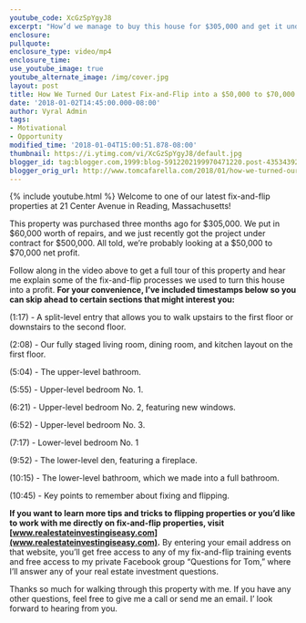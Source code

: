 ```yaml
---
youtube_code: XcGzSpYgyJ8
excerpt: "How’d we manage to buy this house for $305,000 and get it under contract for $500,000? Follow along on our walk-through of the property to find out."
enclosure:
pullquote:
enclosure_type: video/mp4
enclosure_time:
use_youtube_image: true
youtube_alternate_image: /img/cover.jpg
layout: post
title: How We Turned Our Latest Fix-and-Flip into a $50,000 to $70,000 Profit
date: '2018-01-02T14:45:00.000-08:00'
author: Vyral Admin
tags:
- Motivational
- Opportunity
modified_time: '2018-01-04T15:00:51.878-08:00'
thumbnail: https://i.ytimg.com/vi/XcGzSpYgyJ8/default.jpg
blogger_id: tag:blogger.com,1999:blog-5912202199970471220.post-4353439284204865947
blogger_orig_url: http://www.tomcafarella.com/2018/01/how-we-turned-our-latest-fix-and-flip.html
---
```

{% include youtube.html %}
Welcome to one of our latest fix-and-flip properties at 21 Center Avenue in Reading, Massachusetts!

This property was purchased three months ago for $305,000. We put in $60,000 worth of repairs, and we just recently got the project under contract for $500,000. All told, we’re probably looking at a $50,000 to $70,000 net profit. 

Follow along in the video above to get a full tour of this property and hear me explain some of the fix-and-flip processes we used to turn this house into a profit. **For your convenience, I’ve included timestamps below so you can skip ahead to certain sections that might interest you:**

(1:17) - A split-level entry that allows you to walk upstairs to the first floor or downstairs to the second floor. 

(2:08) - Our fully staged living room, dining room, and kitchen layout on the first floor. 

(5:04) - The upper-level bathroom. 

(5:55) - Upper-level bedroom No. 1.

(6:21) - Upper-level bedroom No. 2, featuring new windows.

(6:52) - Upper-level bedroom No. 3.

(7:17) - Lower-level bedroom No. 1

(9:52) - The lower-level den, featuring a fireplace.

(10:15) - The lower-level bathroom, which we made into a full bathroom. 

(10:45) - Key points to remember about fixing and flipping. 

**If you want to learn more tips and tricks to flipping properties or you’d like to work with me directly on fix-and-flip properties, visit [www.realestateinvestingiseasy.com](www.realestateinvestingiseasy.com).** By entering your email address on that website, you’ll get free access to any of my fix-and-flip training events and free access to my private Facebook group “Questions for Tom,” where I’ll answer any of your real estate investment questions. 

Thanks so much for walking through this property with me. If you have any other questions, feel free to give me a call or send me an email. I’ look forward to hearing from you.